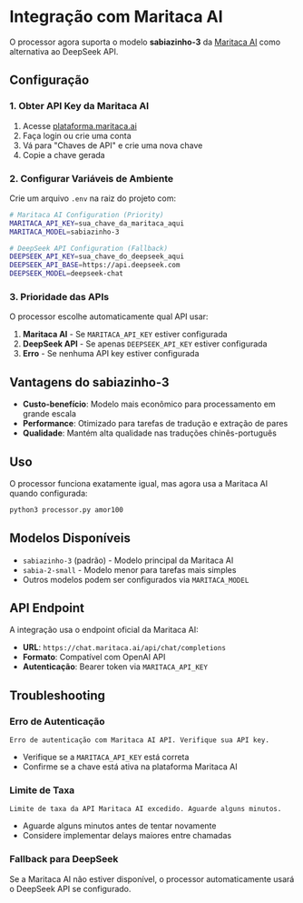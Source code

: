 # Integração com Maritaca AI

O processor agora suporta o modelo **sabiazinho-3** da [Maritaca AI](https://plataforma.maritaca.ai/modelos) como alternativa ao DeepSeek API.

## Configuração

### 1. Obter API Key da Maritaca AI

1. Acesse [plataforma.maritaca.ai](https://plataforma.maritaca.ai/)
2. Faça login ou crie uma conta
3. Vá para "Chaves de API" e crie uma nova chave
4. Copie a chave gerada

### 2. Configurar Variáveis de Ambiente

Crie um arquivo `.env` na raiz do projeto com:

```bash
# Maritaca AI Configuration (Priority)
MARITACA_API_KEY=sua_chave_da_maritaca_aqui
MARITACA_MODEL=sabiazinho-3

# DeepSeek API Configuration (Fallback)
DEEPSEEK_API_KEY=sua_chave_do_deepseek_aqui
DEEPSEEK_API_BASE=https://api.deepseek.com
DEEPSEEK_MODEL=deepseek-chat
```

### 3. Prioridade das APIs

O processor escolhe automaticamente qual API usar:

1. **Maritaca AI** - Se `MARITACA_API_KEY` estiver configurada
2. **DeepSeek API** - Se apenas `DEEPSEEK_API_KEY` estiver configurada
3. **Erro** - Se nenhuma API key estiver configurada

## Vantagens do sabiazinho-3

- **Custo-benefício**: Modelo mais econômico para processamento em grande escala
- **Performance**: Otimizado para tarefas de tradução e extração de pares
- **Qualidade**: Mantém alta qualidade nas traduções chinês-português

## Uso

O processor funciona exatamente igual, mas agora usa a Maritaca AI quando configurada:

```bash
python3 processor.py amor100
```

## Modelos Disponíveis

- `sabiazinho-3` (padrão) - Modelo principal da Maritaca AI
- `sabia-2-small` - Modelo menor para tarefas mais simples
- Outros modelos podem ser configurados via `MARITACA_MODEL`

## API Endpoint

A integração usa o endpoint oficial da Maritaca AI:
- **URL**: `https://chat.maritaca.ai/api/chat/completions`
- **Formato**: Compatível com OpenAI API
- **Autenticação**: Bearer token via `MARITACA_API_KEY`

## Troubleshooting

### Erro de Autenticação
```
Erro de autenticação com Maritaca AI API. Verifique sua API key.
```
- Verifique se a `MARITACA_API_KEY` está correta
- Confirme se a chave está ativa na plataforma Maritaca AI

### Limite de Taxa
```
Limite de taxa da API Maritaca AI excedido. Aguarde alguns minutos.
```
- Aguarde alguns minutos antes de tentar novamente
- Considere implementar delays maiores entre chamadas

### Fallback para DeepSeek
Se a Maritaca AI não estiver disponível, o processor automaticamente usará o DeepSeek API se configurado.
